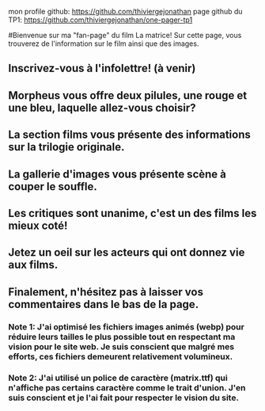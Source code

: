 mon profile github: https://github.com/thiviergejonathan
page github du TP1: https://github.com/thiviergejonathan/one-pager-tp1

#Bienvenue sur ma "fan-page" du film La matrice!
Sur cette page, vous trouverez de l'information sur le film ainsi que des images.

## Inscrivez-vous à l'infolettre! (à venir)

## Morpheus vous offre deux pilules, une rouge et une bleu, laquelle allez-vous choisir?

## La section films vous présente des informations sur la trilogie originale.

## La gallerie d'images vous présente scène à couper le souffle.

## Les critiques sont unanime, c'est un des films les mieux coté!

## Jetez un oeil sur les acteurs qui ont donnez vie aux films.

## Finalement, n'hésitez pas à laisser vos commentaires dans le bas de la page.

### Note 1: J'ai optimisé les fichiers images animés (webp) pour réduire leurs tailles le plus possible tout en respectant ma vision pour le site web. Je suis conscient que malgré mes efforts, ces fichiers demeurent relativement volumineux.

### Note 2: J'ai utilisé un police de caractère (matrix.ttf) qui n'affiche pas certains caractère comme le trait d'union. J'en suis conscient et je l'ai fait pour respecter le vision du site.